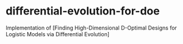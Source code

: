 # differential-evolution-for-doe
Implementation of [Finding High-Dimensional D-Optimal Designs for Logistic Models via Differential Evolution]
